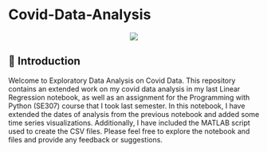 # Covid-Data-Analysis

<div style="display: flex; flex-direction: row; flex-wrap: wrap; justify-content: center; align-items: center;"><img style="display: flex; flex-direction: row; flex-wrap: wrap; justify-content: center; align-items: center;" src="covidglobalportion1.gif"></img></div>

## 👋 Introduction

Welcome to Exploratory Data Analysis on Covid Data. This repository contains an extended work on my covid data analysis in my last Linear Regression notebook, as well as an assignment for the Programming with Python (SE307) course that I took last semester. In this notebook, I have extended the dates of analysis from the previous notebook and added some time series visualizations. Additionally, I have included the MATLAB script used to create the CSV files. Please feel free to explore the notebook and files and provide any feedback or suggestions.
